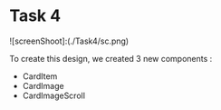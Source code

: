 # Task 4

![screenShoot]:(./Task4/sc.png) 

To create this design, we created 3 new components : 
* CardItem
* CardImage
* CardImageScroll
